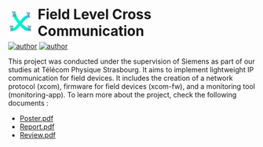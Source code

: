 <div style="display: flex; align-items: center;">
  <img src="assets/xcom.png" alt="Logo" style="height: 50px; width: 50px; margin-right: 10px;">
  <div style="display: flex; align-items: center; height: 50px;">
    <h1 style="margin: 0;">Field Level Cross Communication</h1>
  </div>
</div>

[![author](https://img.shields.io/badge/author-EthanAndreas-blue)](https://github.com/EthanAndreas)
[![author](https://img.shields.io/badge/author-LosKeeper-blue)](https://github.com/LosKeeper)

This project was conducted under the supervision of Siemens as part of our studies at Télécom Physique Strasbourg. It aims to implement lightweight IP communication for field devices. It includes the creation of a network protocol (xcom), firmware for field devices (xcom-fw), and a monitoring tool (monitoring-app).
To learn more about the project, check the following documents :
- [Poster.pdf](Poster.pdf)
- [Report.pdf](Report.pdf)
- [Review.pdf](Review.pdf)
